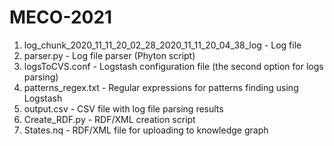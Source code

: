 # MECO-2021
1. log_chunk_2020_11_11_20_02_28_2020_11_11_20_04_38_log - Log file
2. parser.py - Log file parser (Phyton script)
3. logsToCVS.conf - Logstash configuration file (the second option for logs parsing)
4. patterns_regex.txt - Regular expressions for patterns finding using Logstash
5. output.csv - CSV file with log file parsing results
6. Create_RDF.py - RDF/XML creation script
7. States.nq - RDF/XML file for uploading to knowledge graph
